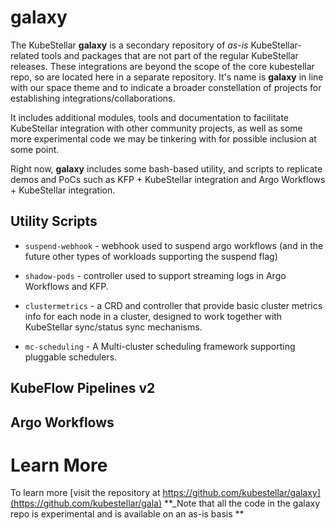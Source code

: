 # galaxy

The KubeStellar **galaxy** is a secondary repository of _as-is_ KubeStellar-related tools and packages that are not part of the regular KubeStellar releases.
These integrations are beyond the scope of the core kubestellar repo, so are located here in a separate repository.
It's name is **galaxy** in line with our space theme and to indicate a broader constellation of projects for establishing integrations/collaborations.

It includes additional modules, tools and documentation to facilitate KubeStellar integration with other community projects, as well as some more experimental code we may be tinkering with for possible inclusion at some point.


Right now, **galaxy** includes some bash-based utility, and scripts to replicate demos and PoCs such as KFP + KubeStellar integration
and Argo Workflows + KubeStellar integration.

## Utility Scripts

- `suspend-webhook` - webhook used to suspend argo workflows (and in the future other types of workloads supporting the suspend flag)

- `shadow-pods` - controller used to support streaming logs in Argo Workflows and KFP.

- `clustermetrics` - a CRD and controller that provide basic cluster metrics info for each node in a cluster, designed to work together with KubeStellar sync/status sync mechanisms.

- `mc-scheduling` - A Multi-cluster scheduling framework supporting pluggable schedulers.


## KubeFlow Pipelines v2


## Argo Workflows 

# Learn More

To learn more [visit the repository at https://github.com/kubestellar/galaxy](https://github.com/kubestellar/gala)
**_Note that all the code in the galaxy repo is experimental and is available on an as-is basis **
